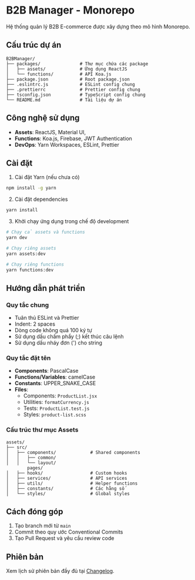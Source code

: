# B2B Manager - Monorepo

Hệ thống quản lý B2B E-commerce được xây dựng theo mô hình Monorepo.

## Cấu trúc dự án

```
B2BManager/
├── packages/               # Thư mục chứa các package 
│   ├── assets/             # Ứng dụng ReactJS
│   └── functions/          # API Koa.js 
├── package.json            # Root package.json
├── .eslintrc.js            # ESLint config chung
├── .prettierrc             # Prettier config chung
├── tsconfig.json           # TypeScript config chung
└── README.md               # Tài liệu dự án
```

## Công nghệ sử dụng

- **Assets**: ReactJS, Material UI,
- **Functions**: Koa.js, Firebase, JWT Authentication
- **DevOps**: Yarn Workspaces, ESLint, Prettier

## Cài đặt

1. Cài đặt Yarn (nếu chưa có)
```bash
npm install -g yarn
```

2. Cài đặt dependencies
```bash
yarn install
```

3. Khởi chạy ứng dụng trong chế độ development
```bash
# Chạy cả assets và functions
yarn dev

# Chạy riêng assets
yarn assets:dev

# Chạy riêng functions
yarn functions:dev
```

## Hướng dẫn phát triển

### Quy tắc chung

- Tuân thủ ESLint và Prettier
- Indent: 2 spaces
- Dòng code không quá 100 ký tự
- Sử dụng dấu chấm phẩy (;) kết thúc câu lệnh
- Sử dụng dấu nháy đơn (') cho string

### Quy tắc đặt tên

- **Components**: PascalCase
- **Functions/Variables**: camelCase
- **Constants**: UPPER_SNAKE_CASE
- **Files**:
  - Components: `ProductList.jsx`
  - Utilities: `formatCurrency.js`
  - Tests: `ProductList.test.js`
  - Styles: `product-list.scss`

### Cấu trúc thư mục Assets

```
assets/
├── src/
│   ├── components/             # Shared components
│   │   ├── common/
│   │   └── layout/
        pages/
│   ├── hooks/                  # Custom hooks
│   ├── services/               # API services
│   ├── utils/                  # Helper functions
│   ├── constants/              # Các hằng số
│   └── styles/                 # Global styles
```

## Cách đóng góp

1. Tạo branch mới từ `main`
2. Commit theo quy ước Conventional Commits
3. Tạo Pull Request và yêu cầu review code

## Phiên bản

Xem lịch sử phiên bản đầy đủ tại [Changelog](CHANGELOG.md). 
